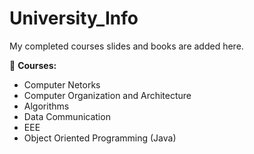 # University_Info

My completed courses slides and books are added here. 

🧠 **Courses:** 

* Computer Netorks
* Computer Organization and Architecture
* Algorithms
* Data Communication
* EEE
* Object Oriented Programming (Java)


